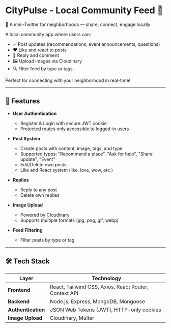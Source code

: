 # CityPulse - Local Community Feed 🌆

🚀 A mini-Twitter for neighborhoods — share, connect, engage locally

A local community app where users can:
- ✅ Post updates (recommendations, event announcements, questions)
- ❤️ Like and react to posts
- 💬 Reply and comment
- 🖼️ Upload images via Cloudinary
- 🔍 Filter feed by type or tags

Perfect for connecting with your neighborhood in real-time!

---

## 🧩 Features

- **User Authentication**
  - Register & Login with secure JWT cookie
  - Protected routes only accessible to logged-in users

- **Post System**
  - Create posts with content, image, tags, and type
  - Supported types: "Recommend a place", "Ask for help", "Share update", "Event"
  - Edit/Delete own posts
  - Like and React system (like, love, wow, etc.)

- **Replies**
  - Reply to any post
  - Delete own replies

- **Image Upload**
  - Powered by Cloudinary
  - Supports multiple formats (jpg, png, gif, webp)

- **Feed Filtering**
  - Filter posts by type or tag



---

## 🛠 Tech Stack

| Layer | Technology |
|-------|------------|
| **Frontend** | React, Tailwind CSS, Axios, React Router, Context API |
| **Backend** | Node.js, Express, MongoDB, Mongoose |
| **Authentication** | JSON Web Tokens (JWT), HTTP-only cookies |
| **Image Upload** | Cloudinary, Multer |

